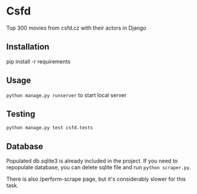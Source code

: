 # Csfd
Top 300 movies from csfd.cz with their actors in Django


## Installation

pip install -r requirements

## Usage

`python manage.py runserver` to start local server

## Testing

`python manage.py test csfd.tests`

## Database

Populated db.sqlite3 is already included in the project.
If you need to repopulate database, you can delete sqlite file and run `python scraper.py`.

There is also /perform-scrape page, but it's considerably slower for this task.